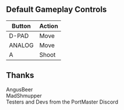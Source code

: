 ## Default Gameplay Controls

| Button | Action |
|--|--|
|D-PAD|Move|
|ANALOG|Move|
|A|Shoot|

## Thanks
AngusBeer  
MadShmupper  
Testers and Devs from the PortMaster Discord  
